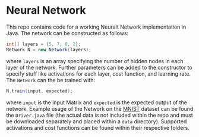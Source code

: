 # Neural Network

This repo contains code for a working Neuralt Network implementation in Java. The network can be constructed as 
follows:

```Java
int[] layers = {5, 7, 8, 2};
Network N = new Network(layers);
```

where `layers` is an array specifying the number of hidden nodes in each layer of the network. Further parameters 
can be added to the constructor to specify stuff like activations for each layer, cost function, and learning rate.
The `Network` can the be trained with:

```Java
N.train(input, expected);
```

where `input` is the input Matrix and `expected` is the expected output of the network. Example usage of the Network
on the [MNIST](http://yann.lecun.com/exdb/mnist/) dataset can be found the `Driver.java` file (the actual data is 
not included within the repo and must be downloaded separately and placed within a `data` directory). Supported
activations and cost functions can be found within their respective folders.

